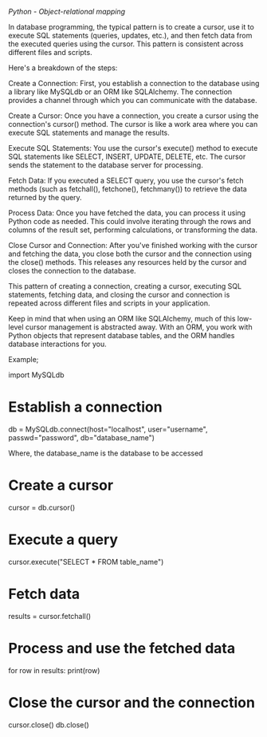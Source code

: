 *Python - Object-relational mapping*


In database programming, the typical pattern is to create a cursor, use it to execute SQL statements (queries, updates, etc.), and then fetch data from the executed queries using the cursor. This pattern is consistent across different files and scripts.


Here's a breakdown of the steps:


Create a Connection: First, you establish a connection to the database using a library like MySQLdb or an ORM like SQLAlchemy. The connection provides a channel through which you can communicate with the database.


Create a Cursor: Once you have a connection, you create a cursor using the connection's cursor() method. The cursor is like a work area where you can execute SQL statements and manage the results.


Execute SQL Statements: You use the cursor's execute() method to execute SQL statements like SELECT, INSERT, UPDATE, DELETE, etc. The cursor sends the statement to the database server for processing.


Fetch Data: If you executed a SELECT query, you use the cursor's fetch methods (such as fetchall(), fetchone(), fetchmany()) to retrieve the data returned by the query.


Process Data: Once you have fetched the data, you can process it using Python code as needed. This could involve iterating through the rows and columns of the result set, performing calculations, or transforming the data.


Close Cursor and Connection: After you've finished working with the cursor and fetching the data, you close both the cursor and the connection using the close() methods. This releases any resources held by the cursor and closes the connection to the database.


This pattern of creating a connection, creating a cursor, executing SQL statements, fetching data, and closing the cursor and connection is repeated across different files and scripts in your application.


Keep in mind that when using an ORM like SQLAlchemy, much of this low-level cursor management is abstracted away. With an ORM, you work with Python objects that represent database tables, and the ORM handles database interactions for you.

Example;


import MySQLdb

# Establish a connection
db = MySQLdb.connect(host="localhost", user="username", passwd="password", db="database_name")

Where, the database_name is the database to be accessed

# Create a cursor
cursor = db.cursor()

# Execute a query
cursor.execute("SELECT * FROM table_name")

# Fetch data
results = cursor.fetchall()

# Process and use the fetched data
for row in results:
    print(row)

# Close the cursor and the connection
cursor.close()
db.close()